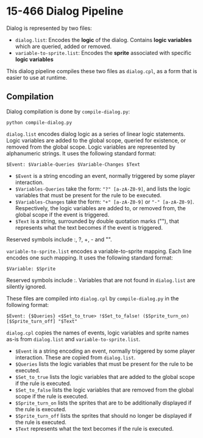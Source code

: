 # 15-466 Dialog Pipeline

Dialog is represented by two files:

 - `dialog.list`: Encodes the **logic** of the dialog. Contains **logic variables** which are queried, added or removed.
 - `variable-to-sprite.list`: Encodes the **sprite** associated with specific **logic variables**

This dialog pipeline compiles these two files as `dialog.cpl`, as a form that is easier to use at runtime.

## Compilation

Dialog compilation is done by `compile-dialog.py`:

```
python compile-dialog.py
```

`dialog.list` encodes dialog logic as a series of linear logic statements. Logic variables are added to the global scope, queried for existence, or removed from the global scope. Logic variables are represented by alphanumeric strings. It uses the following standard format:

```
$Event: $Variable-Queries $Variable-Changes $Text
```
 - `$Event` is a string encoding an event, normally triggered by some player interaction.
 - `$Variables-Queries` take the form: `"?" [a-zA-Z0-9]`, and lists the logic variables that must be present for the rule to be executed.
 - `$Variables-Changes` take the form: `"+" [a-zA-Z0-9]` or `"-" [a-zA-Z0-9]`. Respectively, the logic variables are added to, or removed from, the global scope if the event is triggered.
 - `$Text` is a string, surrounded by double quotation marks (""), that represents what the text becomes if the event is triggered.

Reserved symbols include :, ?, +, - and "".

`variable-to-sprite.list` encodes a variable-to-sprite mapping. Each line encodes one such mapping. It uses the following standard format:

```
$Variable: $Sprite
```
Reserved symbols include :. Variables that are not found in `dialog.list` are silently ignored.


These files are compiled into `dialog.cpl` by `compile-dialog.py` in the following format:
```
$Event: {$Queries} <$Set_to_true> !$Set_to_false! ($Sprite_turn_on) [$Sprite_turn_off] "$Text"
```
`dialog.cpl` copies the names of events, logic variables and sprite names as-is from `dialog.list` and `variable-to-sprite.list`.

 - `$Event` is a string encoding an event, normally triggered by some player interaction. These are copied from `dialog.list`.
 - `$Queries` lists the logic variables that must be present for the rule to be executed.
 - `$Set_to_true` lists the logic variables that are added to the global scope if the rule is executed.
 - `$Set_to_false` lists the logic variables that are removed from the global scope if the rule is executed.
 - `$Sprite_turn_on` lists the sprites that are to be additionally displayed if the rule is executed.
 - `$Sprite_turn_off` lists the sprites that should no longer be displayed if the rule is executed.
 - `$Text` represents what the text becomes if the rule is executed.
